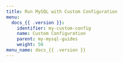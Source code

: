 ```yaml
---
title: Run MySQL with Custom Configuration
menu:
  docs_{{ .version }}:
    identifier: my-custom-config
    name: Custom Configuration
    parent: my-mysql-guides
    weight: 50
menu_name: docs_{{ .version }}
---
```

